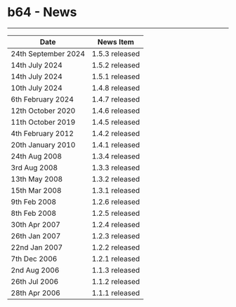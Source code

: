 # b64 - News


----


| Date                  | News Item          |
| --------------------- | ------------------ |
| 24th September 2024   | 1.5.3 released     |
| 14th July 2024        | 1.5.2 released     |
| 14th July 2024        | 1.5.1 released     |
| 10th July 2024        | 1.4.8 released     |
| 6th February 2024     | 1.4.7 released     |
| 12th October 2020     | 1.4.6 released     |
| 11th October 2019     | 1.4.5 released     |
| 4th February 2012     | 1.4.2 released     |
| 20th January 2010     | 1.4.1 released     |
| 24th Aug 2008         | 1.3.4 released     |
| 3rd Aug 2008          | 1.3.3 released     |
| 13th May 2008         | 1.3.2 released     |
| 15th Mar 2008         | 1.3.1 released     |
| 9th Feb 2008          | 1.2.6 released     |
| 8th Feb 2008          | 1.2.5 released     |
| 30th Apr 2007         | 1.2.4 released     |
| 26th Jan 2007         | 1.2.3 released     |
| 22nd Jan 2007         | 1.2.2 released     |
| 7th Dec 2006          | 1.2.1 released     |
| 2nd Aug 2006          | 1.1.3 released     |
| 26th Jul 2006         | 1.1.2 released     |
| 28th Apr 2006         | 1.1.1 released     |



<!-- ########################### end of file ########################### -->

